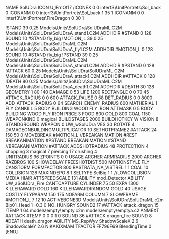 NAME SolUDra
ICON U_FrnOf17
/ICONEX 0 0 interf3\UnitPortrets\Sol_back 0
ICONANM 0 0 interf3\UnitPortrets\Sol_back 1 35 1
ICONANM 0 0 interf3\UnitPortrets\FireDragon 0 30 1

!STAND         39 0.25 Models\Units\SolUDra\SolUDraML.C2M Models\Units\SolUDra\SolUDraA_stand1.C2M
ADDHDIR #STAND 0 128
SOUND 10 #STAND fly_big
!MOTION_L      39 0.25 Models\Units\SolUDra\SolUDraML.C2M Models\Units\SolUDra\SolUDraA_fly1.C2M
ADDHDIR #MOTION_L 0 128
SOUND 10 #STAND fly_big
!PSTAND        39  0.25 Models\Units\SolUDra\SolUDraML.C2M Models\Units\SolUDra\SolUDraA_stand1.C2M
ADDHDIR #PSTAND 0 128 
!ATTACK        60 0.25 Models\Units\SolUDra\SolUDraML.C2M Models\Units\SolUDra\SolUDraA_attack1.C2M
ADDHDIR #ATTACK 0 128
!DEATH         80 0.25 Models\Units\SolUDra\SolUDraML.C2M Models\Units\SolUDra\SolUDraA_death1.C2M
ADDHDIR #DEATH 30 128
GEOMETRY 1 80 140
DAMAGE   0 53
LIFE     1200
RECTANGLE 0 0 70 45
ATTACK_RADIUS 0 0 600
ATTACK_PAUSE 0 58
DET_RADIUS 0 0 8000
ADD_ATTACK_RADIUS 0 64
SEARCH_ENEMY_RADIUS 600
MATHERIAL 1 FLY
CANKILL 5 BODY BUILDING WOOD FLY IRON
ATTMASK 0 5 BODY BUILDING WOOD FLY IRON
PRICE 3 FOOD 800 GOLD 800 COAL 1150
WEAPONKIND 0 magical
BUILDSTAGES 2000
BUILDHOTKEY		W
VISION 8
STANDGROUND
WEAPON 0 UW_wSolUDra
VES 30
ROTATE 4
DAMAGEONBUILDINGMULTIPLICATOR 10
SETHOTFRAME2 #ATTACK 24 150 50 0
MOVEBREAK #MOTION_L
//BREAKANIMATION #REST
BREAKANIMATION #PSTAND
BREAKANIMATION #STAND
//BREAKANIMATION #ATTACK
ADDSHOTRADIUS 48
PROTECTION 4 chopping 3 magical 7 piercing 17 crushing 4     
UNITRADIUS 96
ZPOINTS 0 0
USAGE ARCHER
ARMRADIUS 		2000
ARCHER
RAZBROS 100
SHOWDELAY
FREESHOTDIST 500
MOTIONSTYLE FLY
CANSTORM
FORMFACTOR 800
RASTRATA_NA_VISTREL 1 1 COAL 10
COLLISION 128
MAXINDEPO 8 1
SELTYPE SelBig 1 1
//LOWCOLLISION
MEDIA HIAIR
ATTSPEEDSCALE 131
ABILITY mod_Detector
ABILITY UW_aSolUDra_Fire
CANTCAPTURE
CYLINDER 75 50
EXPA 1300
KILLERAWARD             GOLD 160
KILLERAWARDRANDOM       GOLD 40
USAGE COSTLY
FLYPARAM 150 175
NOFARM
COLUMN 7
SLOWFRAME #MOTION_L 7 12 10
ACTIVEBONE3D Models\Units\SolUDra\SolUDraML.c2m Bip01_Head 1 -0.3 0
NO_HUNGRY
SOUND2 17 #ATTACK attack_dragon 15
!TEMP  1 64 models\empty\empty.c2m models\empty\emptya.c2
ANMEXT #ATTACK #TEMP 0 0 0 1 0
SOUND 36 #ATTACK dragon_fire
SOUND 8 #DEATH death_dragon
ABILITY MS_RepWyv
ShadowScaleX 2.6
ShadowScaleY 2.6
NIKAKIXMAM
TFACTOR FF796F69
BlendingTime 0
[END]
